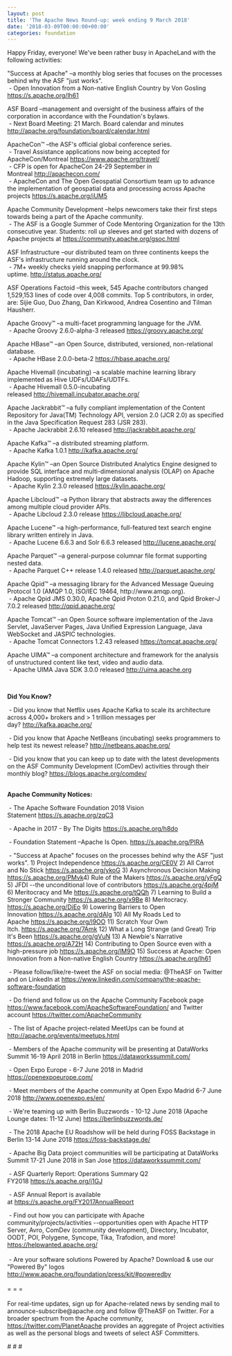 ```yaml
---
layout: post
title: 'The Apache News Round-up: week ending 9 March 2018'
date: '2018-03-09T00:00:00+00:00'
categories: foundation
---
```

<div>Happy Friday, everyone! We've been rather busy in ApacheLand with the following activities:</div> 
  <div> 
    <div> 
      <p>&quot;Success at Apache&quot;&nbsp;–a monthly blog series that focuses on the processes behind why the ASF &quot;just works&quot;.<br />&nbsp;- Open Innovation from a Non-native English Country by Von Gosling <a href="https://s.apache.org/lh61">https://s.apache.org/lh61</a></p> 
      <p>ASF Board –management and oversight of the business affairs of the corporation in accordance with the Foundation's bylaws.<br />&nbsp;- Next Board Meeting: 21 March. Board calendar and minutes <a href="http://apache.org/foundation/board/calendar.html">http://apache.org/foundation/board/calendar.html</a></p> 
    </div> 
    <p>ApacheCon™ –the ASF's official global conference series.<br />&nbsp;- Travel Assistance applications now being accepted for ApacheCon/Montreal&nbsp;<a href="https://www.apache.org/travel/">https://www.apache.org/travel/</a><br />&nbsp;- CFP is open for ApacheCon 24-29 September in Montreal&nbsp;<a href="http://apachecon.com/">http://apachecon.com/</a><br />&nbsp;-&nbsp;ApacheCon and The Open Geospatial Consortium team up to advance the implementation of geospatial data and processing across Apache projects&nbsp;<a href="https://s.apache.org/iUM5">https://s.apache.org/iUM5</a></p> 
    <p> </p> 
    <p>Apache Community Development –helps newcomers take their first steps towards being a part of the Apache community.<br />&nbsp;- The ASF is a Google Summer of Code Mentoring Organization for the 13th consecutive year. Students: roll up sleeves and get started with dozens of Apache projects at <a href="https://community.apache.org/gsoc.html">https://community.apache.org/gsoc.html</a></p> 
    <p>ASF Infrastructure –our distributed team on three continents keeps the ASF's infrastructure running around the clock.<br />&nbsp;- 7M+ weekly checks yield snapping performance at 99.98% uptime.&nbsp;<a href="http://status.apache.org/">http://status.apache.org/</a></p> 
    <p>ASF Operations Factoid&nbsp;–this week, 545 Apache contributors changed 1,529,153 lines of code over 4,008 commits. Top 5 contributors, in order, are: Sijie Guo, Duo Zhang, Dan Kirkwood, Andrea Cosentino and Tilman Hausherr.</p> 
    <p>Apache Groovy™ –a multi-facet programming language for the JVM.<br />&nbsp;-&nbsp;Apache Groovy 2.6.0-alpha-3 released&nbsp;<a href="https://groovy.apache.org/">https://groovy.apache.org/</a></p> 
    <p> </p> 
    <p>Apache HBase™ –an Open Source, distributed, versioned, non-relational database.<br />&nbsp;- Apache HBase 2.0.0-beta-2&nbsp;<a href="https://hbase.apache.org/">https://hbase.apache.org/</a></p> 
    <p>Apache Hivemall (incubating) –a scalable machine learning library implemented as Hive UDFs/UDAFs/UDTFs.<br />&nbsp;- Apache Hivemall 0.5.0-incubating released&nbsp;<a href="http://hivemall.incubator.apache.org/">http://hivemall.incubator.apache.org/</a></p> 
    <p>Apache Jackrabbit™ –a fully compliant implementation of the Content Repository for Java(TM) Technology API, version 2.0 (JCR 2.0) as specified in the Java Specification Request 283 (JSR 283). <br />&nbsp;- Apache Jackrabbit 2.6.10 released&nbsp;<a href="http://jackrabbit.apache.org/">http://jackrabbit.apache.org/</a></p> 
    <p>Apache Kafka™ –a distributed streaming platform. <br />&nbsp;- Apache Kafka 1.0.1&nbsp;<a href="http://kafka.apache.org/">http://kafka.apache.org/</a></p> 
    <p>Apache Kylin™ –an Open Source Distributed Analytics Engine designed to provide SQL interface and multi-dimensional analysis (OLAP) on Apache Hadoop, supporting extremely large datasets.<br />&nbsp;- Apache Kylin 2.3.0 released&nbsp;<a href="https://kylin.apache.org/">https://kylin.apache.org/</a></p> 
    <p>Apache Libcloud™ –a Python library that abstracts away the differences among multiple cloud provider APIs.<br />&nbsp;- Apache Libcloud 2.3.0 release&nbsp;<a href="https://libcloud.apache.org/">https://libcloud.apache.org/</a></p> 
    <p>Apache Lucene™ –a high-performance, full-featured text search engine library written entirely in Java.<br />&nbsp;- Apache Lucene 6.6.3 and Solr 6.6.3 released&nbsp;<a href="http://lucene.apache.org/">http://lucene.apache.org/</a></p> 
    <p>Apache Parquet™ –a general-purpose columnar file format supporting nested data.<br />&nbsp;- Apache Parquet C++ release 1.4.0 released&nbsp;<a href="http://parquet.apache.org/">http://parquet.apache.org/</a></p> 
    <p>Apache Qpid™ –a messaging library for the Advanced Message Queuing Protocol 1.0 (AMQP 1.0, ISO/IEC 19464, http://www.amqp.org). <br />&nbsp;- Apache Qpid JMS 0.30.0, Apache Qpid Proton 0.21.0, and Qpid Broker-J 7.0.2 released&nbsp;<a href="http://qpid.apache.org/">http://qpid.apache.org/</a></p> 
    <p>Apache Tomcat™ –an Open Source software implementation of the Java Servlet, JavaServer Pages, Java Unified Expression Language, Java WebSocket and JASPIC technologies.<br />&nbsp;- Apache Tomcat Connectors 1.2.43 released&nbsp;<a href="https://tomcat.apache.org/">https://tomcat.apache.org/</a></p> 
    <p>Apache UIMA™ –a component architecture and framework for the analysis of unstructured content like text, video and audio data.<br />&nbsp;- Apache UIMA Java SDK 3.0.0 released&nbsp;<a href="http://uima.apache.org">http://uima.apache.org</a></p> 
    <p> </p> 
    <p><br /></p> 
    <p><strong>Did You Know?</strong></p> 
    <div> 
      <p>&nbsp;- Did you know that Netflix uses Apache Kafka to scale its architecture across 4,000+ brokers and &gt; 1 trillion messages per day?&nbsp;<a href="http://kafka.apache.org/">http://kafka.apache.org/</a></p> 
      <p>&nbsp;- Did you know that Apache NetBeans (incubating) seeks programmers to help test its newest release?&nbsp;<a href="http://netbeans.apache.org/">http://netbeans.apache.org/</a></p> 
      <p>&nbsp;- Did you know that you can keep up to date with the latest developments on the ASF Community Development (ComDev) activities through their monthly blog?&nbsp;<a href="https://blogs.apache.org/comdev/">https://blogs.apache.org/comdev/</a><br /><br /></p> 
    </div> 
    <div><strong>Apache Community Notices:</strong></div> 
    <p>&nbsp;- The Apache Software Foundation 2018 Vision Statement&nbsp;<a href="https://s.apache.org/zqC3">https://s.apache.org/zqC3</a></p> 
    <p>&nbsp;- Apache in 2017 - By The Digits&nbsp;<a href="https://s.apache.org/h8do">https://s.apache.org/h8do</a></p> 
    <p>&nbsp;- Foundation Statement –Apache Is Open. <a href="https://s.apache.org/PIRA">https://s.apache.org/PIRA</a></p> 
    <div> 
      <p>&nbsp;- &quot;Success at Apache&quot; focuses on the processes behind why the ASF &quot;just works&quot;. 1) Project Independence <a href="https://s.apache.org/CE0V">https://s.apache.org/CE0V</a> 2) All Carrot and No Stick <a href="https://s.apache.org/ykoG">https://s.apache.org/ykoG</a> 3) Asynchronous Decision Making <a href="https://s.apache.org/PMvk%20">https://s.apache.org/PMvk</a>4) Rule of the Makers <a href="https://s.apache.org/yFgQ">https://s.apache.org/yFgQ</a> 5) JFDI --the unconditional love of contributors <a href="https://s.apache.org/4pjM">https://s.apache.org/4pjM</a> 6) Meritocracy and Me <a href="https://s.apache.org/tQQh">https://s.apache.org/tQQh</a> 7) Learning to Build a Stronger Community <a href="https://s.apache.org/x9Be">https://s.apache.org/x9Be</a>&nbsp;8) Meritocracy. <a href="https://s.apache.org/DiEo">https://s.apache.org/DiEo</a>&nbsp;9) Lowering Barriers to Open Innovation&nbsp;<a href="https://s.apache.org/dAlg">https://s.apache.org/dAlg</a>&nbsp;10) All My Roads Led to Apache&nbsp;<a href="https://s.apache.org/l9OO">https://s.apache.org/l9OO</a>&nbsp;11) Scratch Your Own Itch.&nbsp;<a href="https://s.apache.org/7Amk">https://s.apache.org/7Amk</a>&nbsp;12) What a Long Strange (and Great) Trip It's Been&nbsp;<a href="https://s.apache.org/gVuN">https://s.apache.org/gVuN</a>&nbsp;13) A Newbie's Narrative <a href="https://s.apache.org/A72H">https://s.apache.org/A72H</a>&nbsp;14)&nbsp;Contributing to Open Source even with a high-pressure job <a href="https://s.apache.org/lM9O">https://s.apache.org/lM9O</a>&nbsp;15) Success at Apache: Open Innovation from a Non-native English Country&nbsp;<a href="https://s.apache.org/lh61">https://s.apache.org/lh61</a></p> 
    </div> 
    <div> 
      <p>&nbsp;- Please follow/like/re-tweet the ASF on social media: @TheASF on Twitter and on LinkedIn at <a href="https://www.linkedin.com/company/the-apache-software-foundation">https://www.linkedin.com/company/the-apache-software-foundation</a></p> 
      <p>&nbsp;- Do friend and follow us on the Apache Community Facebook page <a href="https://www.facebook.com/ApacheSoftwareFoundation/">https://www.facebook.com/ApacheSoftwareFoundation/</a> and Twitter account <a href="https://twitter.com/ApacheCommunity">https://twitter.com/ApacheCommunity</a></p> 
    </div> 
    <div> 
      <p><a href="https://feathercast.apache.org/"></a></p> 
    </div> 
    <div> 
      <p>&nbsp;- The list of Apache project-related MeetUps can be found at <a href="https://twitter.com/ApacheCommunity">http://apache.org/events/meetups.html</a></p> 
      <p>&nbsp;- Members of the Apache community will be presenting at DataWorks Summit 16-19 April 2018 in Berlin&nbsp;<a href="https://dataworkssummit.com/">https://dataworkssummit.com/</a></p> 
      <p>&nbsp;- Open Expo Europe - 6-7 June 2018 in Madrid <a href="https://openexpoeurope.com/">https://openexpoeurope.com/</a></p> 
      <p>&nbsp;- Meet members of the Apache community at Open Expo Madrid 6-7 June 2018&nbsp;<a href="http://www.openexpo.es/en/">http://www.openexpo.es/en/</a></p> 
      <p>&nbsp;- We're teaming up with Berlin Buzzwords - 10-12 June 2018 (Apache Lounge dates: 11-12 June) <a href="https://berlinbuzzwords.de/">https://berlinbuzzwords.de/</a></p> 
      <p>&nbsp;- The 2018 Apache EU Roadshow will be held during FOSS Backstage in Berlin 13-14 June 2018&nbsp;<a href="https://foss-backstage.de/">https://foss-backstage.de/</a></p> 
    </div> 
    <div> 
      <p>&nbsp;- Apache Big Data project communities will be participating at DataWorks Summit 17-21 June 2018 in San Jose <a href="https://dataworkssummit.com/">https://dataworkssummit.com/</a></p> 
      <p>&nbsp;- ASF Quarterly Report: Operations Summary Q2 FY2018&nbsp;<a href="https://s.apache.org/j1GJ">https://s.apache.org/j1GJ</a></p> 
    </div> 
    <div> 
      <p>&nbsp;- ASF Annual Report is available at&nbsp;<a href="https://s.apache.org/FY2017AnnualReport">https://s.apache.org/FY2017AnnualReport</a></p> 
    </div> 
    <div>&nbsp;- Find out how you can participate with Apache community/projects/activities --opportunities open with Apache HTTP Server, Avro, ComDev (community development), Directory, Incubator, OODT, POI, Polygene, Syncope, Tika, Trafodion, and more! <a href="https://helpwanted.apache.org/">https://helpwanted.apache.org/</a></div> 
    <div><br /></div> 
    <div>&nbsp;- Are your software solutions Powered by Apache? Download &amp; use our &quot;Powered By&quot; logos <a href="http://www.apache.org/foundation/press/kit/#poweredby">http://www.apache.org/foundation/press/kit/#poweredby</a></div> 
    <div><br /></div> 
    <div>= = =</div> 
    <div><br /></div> 
    <div>For real-time updates, sign up for Apache-related news by sending mail to announce-subscribe@apache.org and follow @TheASF on Twitter. For a broader spectrum from the Apache community, <a href="https://twitter.com/PlanetApache">https://twitter.com/PlanetApache</a> provides an aggregate of Project activities as well as the personal blogs and tweets of select ASF Committers.</div> 
    <p># # #</p> 
  </div>
